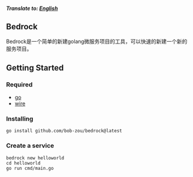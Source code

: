 ##### Translate to: [English](README.md)

## Bedrock
Bedrock是一个简单的新建golang微服务项目的工具，可以快速的新建一个新的服务项目。

## Getting Started
### Required
- [go](https://go.dev)
- [wire](https://github.com/google/wire)

### Installing
```shell
go install github.com/bob-zou/bedrock@latest
```

### Create a service
```shell
bedrock new helloworld
cd helloworld
go run cmd/main.go
```

